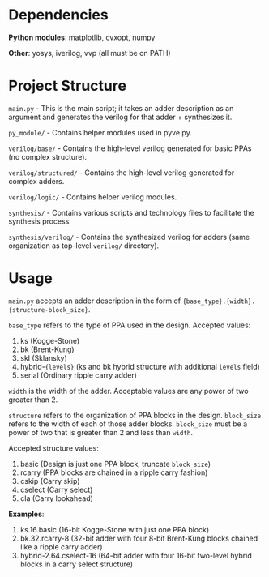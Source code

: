 # Dependencies

**Python modules**: matplotlib, cvxopt, numpy

**Other**: yosys, iverilog, vvp (all must be on PATH)

# Project Structure

`main.py` - This is the main script; it takes an adder description as an argument and generates the verilog for that adder \+ synthesizes it.

`py_module/` - Contains helper modules used in pyve.py.

`verilog/base/` - Contains the high-level verilog generated for basic PPAs (no complex structure).

`verilog/structured/` - Contains the high-level verilog generated for complex adders.

`verilog/logic/` - Contains helper verilog modules.

`synthesis/` - Contains various scripts and technology files to facilitate the synthesis process.

`synthesis/verilog/` - Contains the synthesized verilog for adders (same organization as top-level `verilog/` directory). 

# Usage

`main.py` accepts an adder description in the form of `{base_type}.{width}.{structure-block_size}`.

`base_type` refers to the type of PPA used in the design. Accepted values:

1. ks (Kogge-Stone)
2. bk (Brent-Kung)
3. skl (Sklansky)
4. hybrid-`{levels}` (ks and bk hybrid structure with additional `levels` field)
5. serial (Ordinary ripple carry adder)

`width` is the width of the adder. Acceptable values are any power of two greater than 2.

`structure` refers to the organization of PPA blocks in the design. `block_size` refers to the width of each of those adder
blocks. `block_size` must be a power of two that is greater than 2 and less than `width`.

Accepted structure values:

1. basic (Design is just one PPA block, truncate `block_size`)
2. rcarry (PPA blocks are chained in a ripple carry fashion)
3. cskip (Carry skip)
4. cselect (Carry select)
5. cla (Carry lookahead)

**Examples**:

1. ks.16.basic (16-bit Kogge-Stone with just one PPA block)
2. bk.32.rcarry-8 (32-bit adder with four 8-bit Brent-Kung blocks chained like a ripple carry adder)
3. hybrid-2.64.cselect-16 (64-bit adder with four 16-bit two-level hybrid blocks in a carry select structure)





